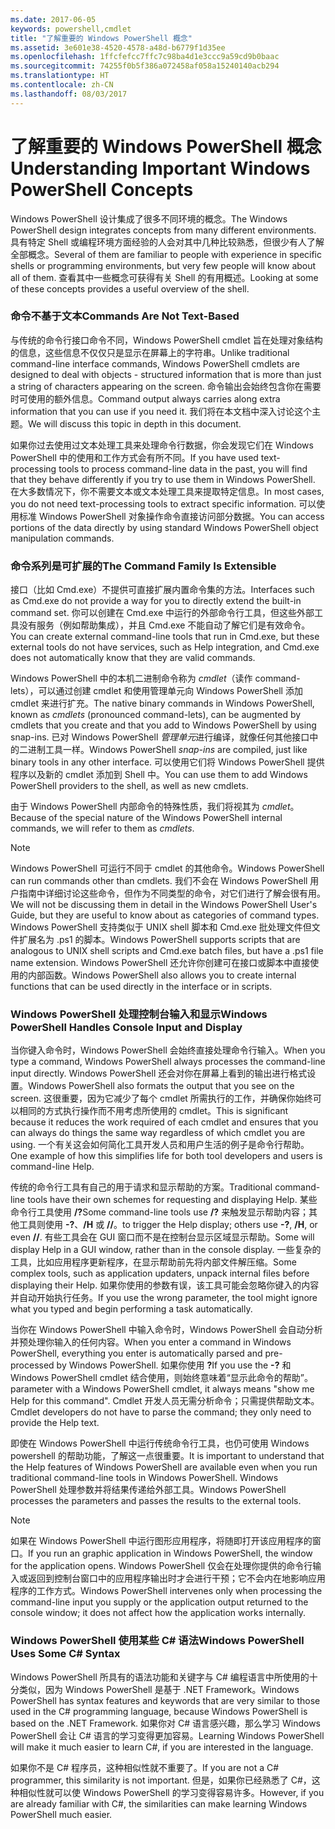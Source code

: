 ```yaml
---
ms.date: 2017-06-05
keywords: powershell,cmdlet
title: "了解重要的 Windows PowerShell 概念"
ms.assetid: 3e601e38-4520-4578-a48d-b6779f1d35ee
ms.openlocfilehash: 1ffcfefcc7ffc7c98ba4d1e3ccc9a59cd9b0baac
ms.sourcegitcommit: 74255f0b5f386a072458af058a15240140acb294
ms.translationtype: HT
ms.contentlocale: zh-CN
ms.lasthandoff: 08/03/2017
---
```

# <a name="understanding-important-windows-powershell-concepts"></a><span data-ttu-id="3aa9e-103">了解重要的 Windows PowerShell 概念</span><span class="sxs-lookup"><span data-stu-id="3aa9e-103">Understanding Important Windows PowerShell Concepts</span></span>
<span data-ttu-id="3aa9e-104">Windows PowerShell 设计集成了很多不同环境的概念。</span><span class="sxs-lookup"><span data-stu-id="3aa9e-104">The Windows PowerShell design integrates concepts from many different environments.</span></span> <span data-ttu-id="3aa9e-105">具有特定 Shell 或编程环境方面经验的人会对其中几种比较熟悉，但很少有人了解全部概念。</span><span class="sxs-lookup"><span data-stu-id="3aa9e-105">Several of them are familiar to people with experience in specific shells or programming environments, but very few people will know about all of them.</span></span> <span data-ttu-id="3aa9e-106">查看其中一些概念可获得有关 Shell 的有用概述。</span><span class="sxs-lookup"><span data-stu-id="3aa9e-106">Looking at some of these concepts provides a useful overview of the shell.</span></span>

### <a name="commands-are-not-text-based"></a><span data-ttu-id="3aa9e-107">命令不基于文本</span><span class="sxs-lookup"><span data-stu-id="3aa9e-107">Commands Are Not Text-Based</span></span>
<span data-ttu-id="3aa9e-108">与传统的命令行接口命令不同，Windows PowerShell cmdlet 旨在处理对象结构的信息，这些信息不仅仅只是显示在屏幕上的字符串。</span><span class="sxs-lookup"><span data-stu-id="3aa9e-108">Unlike traditional command-line interface commands, Windows PowerShell cmdlets are designed to deal with objects - structured information that is more than just a string of characters appearing on the screen.</span></span> <span data-ttu-id="3aa9e-109">命令输出会始终包含你在需要时可使用的额外信息。</span><span class="sxs-lookup"><span data-stu-id="3aa9e-109">Command output always carries along extra information that you can use if you need it.</span></span> <span data-ttu-id="3aa9e-110">我们将在本文档中深入讨论这个主题。</span><span class="sxs-lookup"><span data-stu-id="3aa9e-110">We will discuss this topic in depth in this document.</span></span>

<span data-ttu-id="3aa9e-111">如果你过去使用过文本处理工具来处理命令行数据，你会发现它们在 Windows PowerShell 中的使用和工作方式会有所不同。</span><span class="sxs-lookup"><span data-stu-id="3aa9e-111">If you have used text-processing tools to process command-line data in the past, you will find that they behave differently if you try to use them in Windows PowerShell.</span></span> <span data-ttu-id="3aa9e-112">在大多数情况下，你不需要文本或文本处理工具来提取特定信息。</span><span class="sxs-lookup"><span data-stu-id="3aa9e-112">In most cases, you do not need text-processing tools to extract specific information.</span></span> <span data-ttu-id="3aa9e-113">可以使用标准 Windows PowerShell 对象操作命令直接访问部分数据。</span><span class="sxs-lookup"><span data-stu-id="3aa9e-113">You can access portions of the data directly by using standard Windows PowerShell object manipulation commands.</span></span>

### <a name="the-command-family-is-extensible"></a><span data-ttu-id="3aa9e-114">命令系列是可扩展的</span><span class="sxs-lookup"><span data-stu-id="3aa9e-114">The Command Family Is Extensible</span></span>
<span data-ttu-id="3aa9e-115">接口（比如 Cmd.exe）不提供可直接扩展内置命令集的方法。</span><span class="sxs-lookup"><span data-stu-id="3aa9e-115">Interfaces such as Cmd.exe do not provide a way for you to directly extend the built-in command set.</span></span> <span data-ttu-id="3aa9e-116">你可以创建在 Cmd.exe 中运行的外部命令行工具，但这些外部工具没有服务（例如帮助集成），并且 Cmd.exe 不能自动了解它们是有效命令。</span><span class="sxs-lookup"><span data-stu-id="3aa9e-116">You can create external command-line tools that run in Cmd.exe, but these external tools do not have services, such as Help integration, and Cmd.exe does not automatically know that they are valid commands.</span></span>

<span data-ttu-id="3aa9e-117">Windows PowerShell 中的本机二进制命令称为 *cmdlet*（读作 command-lets），可以通过创建 cmdlet 和使用管理单元向 Windows PowerShell 添加 cmdlet 来进行扩充。</span><span class="sxs-lookup"><span data-stu-id="3aa9e-117">The native binary commands in Windows PowerShell, known as *cmdlets* (pronounced command-lets), can be augmented by cmdlets that you create and that you add to Windows PowerShell by using snap-ins.</span></span> <span data-ttu-id="3aa9e-118">已对 Windows PowerShell *管理单元*进行编译，就像任何其他接口中的二进制工具一样。</span><span class="sxs-lookup"><span data-stu-id="3aa9e-118">Windows PowerShell *snap-ins* are compiled, just like binary tools in any other interface.</span></span> <span data-ttu-id="3aa9e-119">可以使用它们将 Windows PowerShell 提供程序以及新的 cmdlet 添加到 Shell 中。</span><span class="sxs-lookup"><span data-stu-id="3aa9e-119">You can use them to add Windows PowerShell providers to the shell, as well as new cmdlets.</span></span>

<span data-ttu-id="3aa9e-120">由于 Windows PowerShell 内部命令的特殊性质，我们将视其为 *cmdlet*。</span><span class="sxs-lookup"><span data-stu-id="3aa9e-120">Because of the special nature of the Windows PowerShell internal commands, we will refer to them as *cmdlets*.</span></span>

> [!NOTE]
> <span data-ttu-id="3aa9e-121">Windows PowerShell 可运行不同于 cmdlet 的其他命令。</span><span class="sxs-lookup"><span data-stu-id="3aa9e-121">Windows PowerShell can run commands other than cmdlets.</span></span> <span data-ttu-id="3aa9e-122">我们不会在 Windows PowerShell 用户指南中详细讨论这些命令，但作为不同类型的命令，对它们进行了解会很有用。</span><span class="sxs-lookup"><span data-stu-id="3aa9e-122">We will not be discussing them in detail in the Windows PowerShell User's Guide, but they are useful to know about as categories of command types.</span></span> <span data-ttu-id="3aa9e-123">Windows PowerShell 支持类似于 UNIX shell 脚本和 Cmd.exe 批处理文件但文件扩展名为 .ps1 的脚本。</span><span class="sxs-lookup"><span data-stu-id="3aa9e-123">Windows PowerShell supports scripts that are analogous to UNIX shell scripts and Cmd.exe batch files, but have a .ps1 file name extension.</span></span> <span data-ttu-id="3aa9e-124">Windows PowerShell 还允许你创建可在接口或脚本中直接使用的内部函数。</span><span class="sxs-lookup"><span data-stu-id="3aa9e-124">Windows PowerShell also allows you to create internal functions that can be used directly in the interface or in scripts.</span></span>

### <a name="windows-powershell-handles-console-input-and-display"></a><span data-ttu-id="3aa9e-125">Windows PowerShell 处理控制台输入和显示</span><span class="sxs-lookup"><span data-stu-id="3aa9e-125">Windows PowerShell Handles Console Input and Display</span></span>
<span data-ttu-id="3aa9e-126">当你键入命令时，Windows PowerShell 会始终直接处理命令行输入。</span><span class="sxs-lookup"><span data-stu-id="3aa9e-126">When you type a command, Windows PowerShell always processes the command-line input directly.</span></span> <span data-ttu-id="3aa9e-127">Windows PowerShell 还会对你在屏幕上看到的输出进行格式设置。</span><span class="sxs-lookup"><span data-stu-id="3aa9e-127">Windows PowerShell also formats the output that you see on the screen.</span></span> <span data-ttu-id="3aa9e-128">这很重要，因为它减少了每个 cmdlet 所需执行的工作，并确保你始终可以相同的方式执行操作而不用考虑所使用的 cmdlet。</span><span class="sxs-lookup"><span data-stu-id="3aa9e-128">This is significant because it reduces the work required of each cmdlet and ensures that you can always do things the same way regardless of which cmdlet you are using.</span></span> <span data-ttu-id="3aa9e-129">一个有关这会如何简化工具开发人员和用户生活的例子是命令行帮助。</span><span class="sxs-lookup"><span data-stu-id="3aa9e-129">One example of how this simplifies life for both tool developers and users is command-line Help.</span></span>

<span data-ttu-id="3aa9e-130">传统的命令行工具有自己的用于请求和显示帮助的方案。</span><span class="sxs-lookup"><span data-stu-id="3aa9e-130">Traditional command-line tools have their own schemes for requesting and displaying Help.</span></span> <span data-ttu-id="3aa9e-131">某些命令行工具使用 **/?**</span><span class="sxs-lookup"><span data-stu-id="3aa9e-131">Some command-line tools use **/?**</span></span> <span data-ttu-id="3aa9e-132">来触发显示帮助内容；其他工具则使用 **-?**、**/H** 或 **//**。</span><span class="sxs-lookup"><span data-stu-id="3aa9e-132">to trigger the Help display; others use **-?**, **/H**, or even **//**.</span></span> <span data-ttu-id="3aa9e-133">有些工具会在 GUI 窗口而不是在控制台显示区域显示帮助。</span><span class="sxs-lookup"><span data-stu-id="3aa9e-133">Some will display Help in a GUI window, rather than in the console display.</span></span> <span data-ttu-id="3aa9e-134">一些复杂的工具，比如应用程序更新程序，在显示帮助前先将内部文件解压缩。</span><span class="sxs-lookup"><span data-stu-id="3aa9e-134">Some complex tools, such as application updaters, unpack internal files before displaying their Help.</span></span> <span data-ttu-id="3aa9e-135">如果你使用的参数有误，该工具可能会忽略你键入的内容并自动开始执行任务。</span><span class="sxs-lookup"><span data-stu-id="3aa9e-135">If you use the wrong parameter, the tool might ignore what you typed and begin performing a task automatically.</span></span>

<span data-ttu-id="3aa9e-136">当你在 Windows PowerShell 中输入命令时，Windows PowerShell 会自动分析并预处理你输入的任何内容。</span><span class="sxs-lookup"><span data-stu-id="3aa9e-136">When you enter a command in Windows PowerShell, everything you enter is automatically parsed and pre-processed by Windows PowerShell.</span></span> <span data-ttu-id="3aa9e-137">如果你使用 **?**</span><span class="sxs-lookup"><span data-stu-id="3aa9e-137">If you use the **-?**</span></span> <span data-ttu-id="3aa9e-138">和 Windows PowerShell cmdlet 结合使用，则始终意味着“显示此命令的帮助”。</span><span class="sxs-lookup"><span data-stu-id="3aa9e-138">parameter with a Windows PowerShell cmdlet, it always means "show me Help for this command".</span></span> <span data-ttu-id="3aa9e-139">Cmdlet 开发人员无需分析命令；只需提供帮助文本。</span><span class="sxs-lookup"><span data-stu-id="3aa9e-139">Cmdlet developers do not have to parse the command; they only need to provide the Help text.</span></span>

<span data-ttu-id="3aa9e-140">即使在 Windows PowerShell 中运行传统命令行工具，也仍可使用 Windows powershell 的帮助功能，了解这一点很重要。</span><span class="sxs-lookup"><span data-stu-id="3aa9e-140">It is important to understand that the Help features of Windows PowerShell are available even when you run traditional command-line tools in Windows PowerShell.</span></span> <span data-ttu-id="3aa9e-141">Windows PowerShell 处理参数并将结果传递给外部工具。</span><span class="sxs-lookup"><span data-stu-id="3aa9e-141">Windows PowerShell processes the parameters and passes the results to the external tools.</span></span>

> [!NOTE]
> <span data-ttu-id="3aa9e-142">如果在 Windows PowerShell 中运行图形应用程序，将随即打开该应用程序的窗口。</span><span class="sxs-lookup"><span data-stu-id="3aa9e-142">If you run an graphic application in Windows PowerShell, the window for the application opens.</span></span> <span data-ttu-id="3aa9e-143">Windows PowerShell 仅会在处理你提供的命令行输入或返回到控制台窗口中的应用程序输出时才会进行干预；它不会内在地影响应用程序的工作方式。</span><span class="sxs-lookup"><span data-stu-id="3aa9e-143">Windows PowerShell intervenes only when processing the command-line input you supply or the application output returned to the console window; it does not affect how the application works internally.</span></span>

### <a name="windows-powershell-uses-some-c-syntax"></a><span data-ttu-id="3aa9e-144">Windows PowerShell 使用某些 C# 语法</span><span class="sxs-lookup"><span data-stu-id="3aa9e-144">Windows PowerShell Uses Some C# Syntax</span></span>
<span data-ttu-id="3aa9e-145">Windows PowerShell 所具有的语法功能和关键字与 C# 编程语言中所使用的十分类似，因为 Windows PowerShell 是基于 .NET Framework。</span><span class="sxs-lookup"><span data-stu-id="3aa9e-145">Windows PowerShell has syntax features and keywords that are very similar to those used in the C# programming language, because Windows PowerShell is based on the .NET Framework.</span></span> <span data-ttu-id="3aa9e-146">如果你对 C# 语言感兴趣，那么学习 Windows PowerShell 会让 C# 语言的学习变得更加容易。</span><span class="sxs-lookup"><span data-stu-id="3aa9e-146">Learning Windows PowerShell will make it much easier to learn C#, if you are interested in the language.</span></span>

<span data-ttu-id="3aa9e-147">如果你不是 C# 程序员，这种相似性就不重要了。</span><span class="sxs-lookup"><span data-stu-id="3aa9e-147">If you are not a C# programmer, this similarity is not important.</span></span> <span data-ttu-id="3aa9e-148">但是，如果你已经熟悉了 C#，这种相似性就可以使 Windows PowerShell 的学习变得容易许多。</span><span class="sxs-lookup"><span data-stu-id="3aa9e-148">However, if you are already familiar with C#, the similarities can make learning Windows PowerShell much easier.</span></span>

